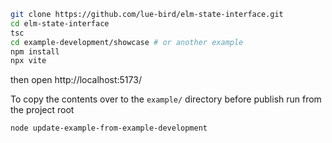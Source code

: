 ```bash
git clone https://github.com/lue-bird/elm-state-interface.git
cd elm-state-interface
tsc
cd example-development/showcase # or another example
npm install
npx vite
```
then open http://localhost:5173/

To copy the contents over to the `example/` directory before publish
run from the project root
```bash
node update-example-from-example-development
```
